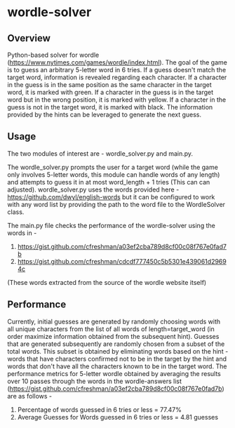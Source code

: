 # wordle-solver 

## Overview
Python-based solver for wordle (https://www.nytimes.com/games/wordle/index.html). The goal of the game is to guess an arbitrary 5-letter word in 6
tries. If a guess doesn't match the target word, information is revealed regarding each character. If a character in the guess is in the same position as the same 
character in the target word, it is marked with green. If a character in the guess is in the target word but in the wrong position, it is marked with yellow. If a 
character in the guess is not in the target word, it is marked with black. The information provided by the hints can be leveraged to generate the next guess.

## Usage
The two modules of interest are - wordle_solver.py and main.py. 

The wordle_solver.py prompts the user for a target word (while the game only involves 5-letter words, this module can handle words of any length) and attempts 
to guess it in at most word_length + 1 tries (This can can adjusted). wordle_solver.py uses the words provided here -https://github.com/dwyl/english-words but
it can be configured to work with any word list by providing the path to the word file to the WordleSolver class.

The main.py file checks the performance of the wordle-solver using the words in - 
1. https://gist.github.com/cfreshman/a03ef2cba789d8cf00c08f767e0fad7b 
2. https://gist.github.com/cfreshman/cdcdf777450c5b5301e439061d29694c 

(These words extracted from the source of the wordle website itself)

## Performance
Currently, initial guesses are generated by randomly choosing words with all unique characters from the list of all words of length=target_word (in order maximize
information obtained from the subsequent hint). Guesses that are generated subsequently are randomly chosen from a subset of the total words. This subset 
is obtained by eliminating words based on the hint - words that have characters confirmed not to be in the target by the hint and words that don't have all the 
characters known to be in the target word. The performance metrics for 5-letter wordle obtained by averaging the results over 10 passes through the words in the wordle-answers list (https://gist.github.com/cfreshman/a03ef2cba789d8cf00c08f767e0fad7b) are as follows - 
1. Percentage of words guessed in 6 tries or less = 77.47%
2. Average Guesses for Words guessed in 6 tries or less = 4.81 guesses
